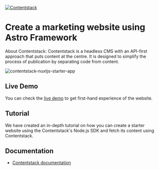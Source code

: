 [![Contentstack](/static/contentstack-readme-logo.png)](https://www.contentstack.com/)

# Create a marketing website using Astro Framework

About Contentstack: Contentstack is a headless CMS with an API-first approach that puts content at the centre. It is designed to simplify the process of publication by separating code from content.



![contentstack-nuxtjs-starter-app](/static/readme.png)

## Live Demo

You can check the [live demo](https://contentstack-nuxtjs-starter-app.vercel.app/) to get first-hand experience of the website.

## Tutorial

We have created an in-depth tutorial on how you can create a starter website using the Contentstack's Node.js SDK and fetch its content using Contentstack.


## Documentation

- [Contentstack documentation](https://www.contentstack.com/docs/)